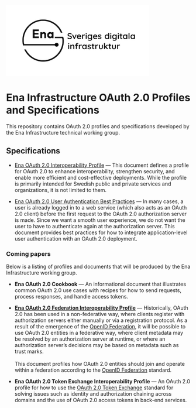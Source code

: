 ![Logo](images/ena-logo.png)

# Ena Infrastructure OAuth 2.0 Profiles and Specifications 

This repository contains OAuth 2.0 profiles and specifications developed by the Ena Infrastructure technical working group.

## Specifications

- [Ena OAuth 2.0 Interoperability Profile](ena-oauth2-profile.md) &mdash; This document defines a profile for OAuth 2.0 to enhance interoperability, strengthen security, and enable more efficient and cost-effective deployments. While the profile is primarily intended for Swedish public and private services and organizations, it is not limited to them.

- [Ena OAuth 2.0 User Authentication Best Practices](ena-oauth2-authn-bp.md) &mdash; In many cases, a user is already logged in to a web service (which also acts as an OAuth 2.0 client) before the first request to the OAuth 2.0 authorization server is made. Since we want a smooth user experience, we do not want the user to have to authenticate again at the authorization server. This document provides best practices for how to integrate application-level user authentication with an OAuth 2.0 deployment.

### Coming papers

Below is a listing of profiles and documents that will be produced by the Ena Infrastructure working group.

- **Ena OAuth 2.0 Cookbook** &mdash; An informational document that illustrates common OAuth 2.0 use cases with recipes for how to send requests, process responses, and handle access tokens.

- [**Ena OAuth 2.0 Federation Interoperability Profile**](ena-oauth2-federation.md) &mdash; Historically, OAuth 2.0 has been used in a non-federative way, where clients register with authorization servers either manually or via a registration protocol. As a result of the emergence of the [OpenID Federation](https://openid.net/specs/openid-federation-1_0.html), it will be possible to use OAuth 2.0 entities in a federative way, where client metadata may be resolved by an authorization server at runtime, or where an authorization server’s decisions may be based on metadata such as trust marks.<br /><br />This document profiles how OAuth 2.0 entities should join and operate within a federation according to the [OpenID Federation](https://openid.net/specs/openid-federation-1_0.html) standard.

- **Ena OAuth 2.0 Token Exchange Interoperability Profile** &mdash; An OAuth 2.0 profile for how to use the [OAuth 2.0 Token Exchange](https://www.rfc-editor.org/rfc/rfc8693.html) standard for solving issues such as identity and authorization chaining across domains and the use of OAuth 2.0 access tokens in back-end services. 


